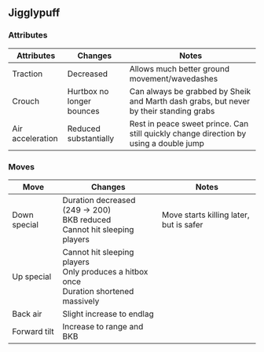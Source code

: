 ## Jigglypuff
### Attributes
| Attributes | Changes | Notes |
| --- | --- | --- |
| Traction | Decreased | Allows much better ground movement/wavedashes |
| Crouch | Hurtbox no longer bounces | Can always be grabbed by Sheik and Marth dash grabs, but never by their standing grabs |
| Air acceleration | Reduced substantially | Rest in peace sweet prince. Can still quickly change direction by using a double jump |

### Moves
| Move | Changes | Notes |
| --- | --- | --- |
| Down special | Duration decreased (249 -> 200) <br>BKB reduced <br>Cannot hit sleeping players | Move starts killing later, but is safer |
| Up special | Cannot hit sleeping players <br>Only produces a hitbox once <br>Duration shortened massively | |
| Back air | Slight increase to endlag | |
| Forward tilt | Increase to range and BKB | |
